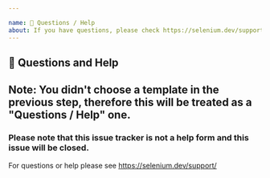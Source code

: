 ```yaml
---

name: 💬 Questions / Help
about: If you have questions, please check https://selenium.dev/support/
---
```


## 💬 Questions and Help

## Note: You didn't choose a template in the previous step, therefore this will be treated as a "Questions / Help" one.

### Please note that this issue tracker is not a help form and this issue will be closed.

For questions or help please see https://selenium.dev/support/
